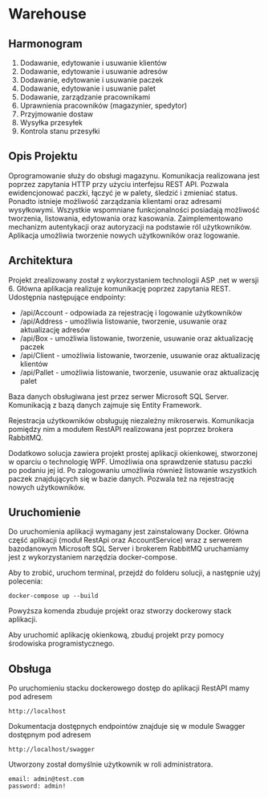 # Warehouse
## Harmonogram
1. Dodawanie, edytowanie i usuwanie klientów
2. Dodawanie, edytowanie i usuwanie adresów
3. Dodawanie, edytowanie i usuwanie paczek
4. Dodawanie, edytowanie i usuwanie palet
5. Dodawanie, zarządzanie pracownikami
6. Uprawnienia pracowników (magazynier, spedytor)
7. Przyjmowanie dostaw
8. Wysyłka przesyłek
9. Kontrola stanu przesyłki


## Opis Projektu
Oprogramowanie służy do obsługi magazynu. Komunikacja realizowana jest poprzez zapytania HTTP przy użyciu interfejsu REST API. Pozwala ewidencjonować paczki, łączyć je w palety, śledzić i zmieniać status. Ponadto istnieje możliwość zarządzania klientami  oraz adresami wysyłkowymi. Wszystkie wspomniane funkcjonalności posiadają możliwość tworzenia, listowania, edytowania oraz kasowania. Zaimplementowano mechanizm
autentykacji oraz autoryzacji na podstawie ról użytkowników. Aplikacja umożliwia tworzenie nowych użytkowników oraz logowanie.


## Architektura
Projekt zrealizowany został z wykorzystaniem technologii ASP .net w wersji 6. Główna aplikacja 
realizuje komunikację poprzez zapytania REST. Udostępnia następujące endpointy:
* /api/Account - odpowiada za rejestrację i logowanie użytkowników
* /api/Address - umożliwia listowanie, tworzenie, usuwanie oraz aktualizację adresów
* /api/Box - umożliwia listowanie, tworzenie, usuwanie oraz aktualizację paczek
* /api/Client - umożliwia listowanie, tworzenie, usuwanie oraz aktualizację klientów
* /api/Pallet - umożliwia listowanie, tworzenie, usuwanie oraz aktualizację palet

Baza danych obsługiwana jest przez serwer Microsoft SQL Server. Komunikacją z bazą danych
zajmuje się Entity Framework.

Rejestracja uźytkowników obsługuję niezależny mikroserwis. Komunikacja pomiędzy nim
a modułem RestAPI realizowana jest poprzez brokera RabbitMQ.

Dodatkowo solucja zawiera projekt prostej aplikacji okienkowej, stworzonej w oparciu 
o technologię WPF. Umożliwia ona sprawdzenie statusu paczki po podaniu jej id.
Po zalogowaniu umożliwia również listowanie wszystkich paczek znajdujących się w bazie danych.
Pozwala też na rejestrację nowych użytkowników.


## Uruchomienie
Do uruchomienia aplikacji wymagany jest zainstalowany Docker.
Główna część aplikacji (moduł RestApi oraz AccountService) wraz z serwerem bazodanowym
Microsoft SQL Server i brokerem RabbitMQ uruchamiamy jest z wykorzystaniem narzędzia docker-compose.

Aby to zrobić, uruchom terminal, przejdź do folderu solucji, a następnie użyj polecenia:

```
docker-compose up --build
```
Powyższa komenda zbuduje projekt oraz stworzy dockerowy stack aplikacji.

Aby uruchomić aplikację okienkową, zbuduj projekt przy pomocy środowiska programistycznego.

## Obsługa

Po uruchomieniu stacku dockerowego dostęp do aplikacji RestAPI mamy pod adresem
```
http://localhost
```

Dokumentacja dostępnych endpointów znajduje się w module Swagger dostępnym pod adresem
```
http://localhost/swagger
```
Utworzony został domyślnie użytkownik w roli administratora.
```
email: admin@test.com
password: admin!
```
